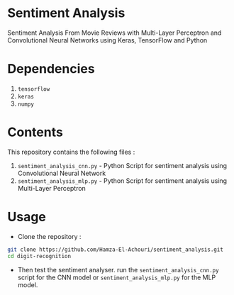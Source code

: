 # Sentiment Analysis
Sentiment Analysis From Movie Reviews with Multi-Layer Perceptron and Convolutional Neural Networks using Keras, TensorFlow and Python 

# Dependencies
1. `tensorflow`
2. `keras`
3. `numpy`


# Contents
This repository contains the following files :

1. `sentiment_analysis_cnn.py` - Python Script for sentiment analysis using Convolutional Neural Network
2. `sentiment_analysis_mlp.py` - Python Script for sentiment analysis using Multi-Layer Perceptron

# Usage
    
* Clone the repository :
```bash
git clone https://github.com/Hamza-El-Achouri/sentiment_analysis.git
cd digit-recognition
```

* Then test the sentiment analyser. run the `sentiment_analysis_cnn.py` script for the CNN model or `sentiment_analysis_mlp.py` for the MLP model.
